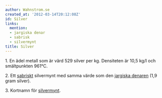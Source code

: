 ```yaml
---
author: Wahnstrom.se
created_at: '2012-03-14T20:12:08Z'
id: Silver
links:
  mention:
  - jargiska denar
  - sabrisk
  - silvermynt
title: Silver
---
```


1\. En ädel metall som är värd 529 silver per kg. Densiteten är 10,5 kg/l och smältpunkten 961°C.

2\. Ett [sabriskt] silvermynt med samma värde som den [jargiska denaren] (1,9 gram silver).

3\. Kortnamn för [silvermynt].

  [sabriskt]: sabrisk
  [jargiska denaren]: jargiska_denar
  [silvermynt]: silvermynt